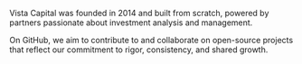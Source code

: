 Vista Capital was founded in 2014 and built from scratch, powered by partners passionate about investment analysis and management.

On GitHub, we aim to contribute to and collaborate on open-source projects that reflect our commitment to rigor, consistency, and shared growth.